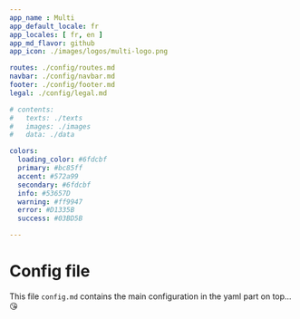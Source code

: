 ```yaml
---
app_name : Multi
app_default_locale: fr
app_locales: [ fr, en ]
app_md_flavor: github
app_icon: ./images/logos/multi-logo.png

routes: ./config/routes.md
navbar: ./config/navbar.md
footer: ./config/footer.md
legal: ./config/legal.md

# contents: 
#   texts: ./texts
#   images: ./images
#   data: ./data

colors:
  loading_color: #6fdcbf
  primary: #bc85ff
  accent: #572a99
  secondary: #6fdcbf
  info: #53657D
  warning: #ff9947
  error: #D1335B
  success: #03BD5B

---
```



# Config file

This file `config.md` contains the main configuration in the yaml part on top... :kissing_heart:
